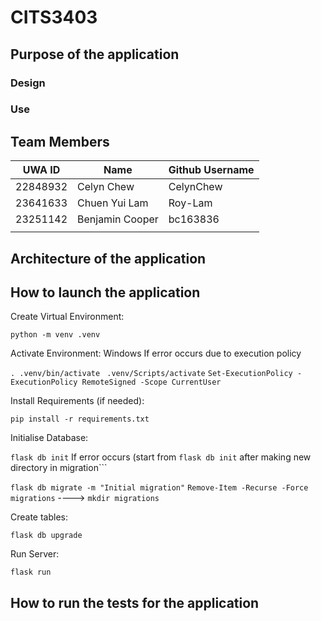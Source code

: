 # CITS3403
## Purpose of the application

### Design

### Use

## Team Members
| UWA ID | Name | Github Username |
| --------------- | --------------- | --------------- |
| 22848932 | Celyn Chew | CelynChew |
| 23641633  | Chuen Yui Lam  | Roy-Lam  |
| 23251142  | Benjamin Cooper | bc163836 |
|  |  |  |

## Architecture of the application

## How to launch the application
Create Virtual Environment:

```python -m venv .venv```

Activate Environment:                  Windows                  If error occurs due to execution policy

```. .venv/bin/activate```   ``` .venv/Scripts/activate```    ```Set-ExecutionPolicy -ExecutionPolicy RemoteSigned -Scope CurrentUser```

Install Requirements (if needed):

```pip install -r requirements.txt```

Initialise Database: 

```flask db init```                                If error occurs (start from ```flask db init```  after making new directory in migration```

```flask db migrate -m "Initial migration"```    ```Remove-Item -Recurse -Force migrations```  ----> ```mkdir migrations```

Create tables:

```flask db upgrade```

Run Server:

```flask run```

## How to run the tests for the application
